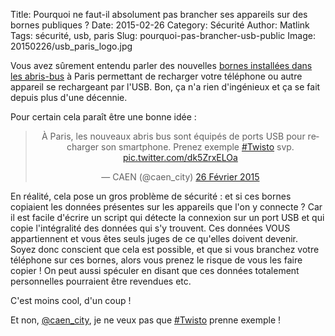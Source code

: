 Title: Pourquoi ne faut-il absolument pas brancher ses appareils sur des bornes publiques ?
Date: 2015-02-26
Category: Sécurité
Author: Matlink
Tags: sécurité, usb, paris
Slug: pourquoi-pas-brancher-usb-public
Image: 20150226/usb_paris_logo.jpg

Vous avez sûrement entendu parler des nouvelles [bornes installées dans les abris-bus](http://www.gizmodo.fr/2015/01/09/ports-usb-abribus-paris.html) à Paris permettant de recharger votre téléphone ou autre appareil se rechargeant par l'USB. Bon, ça n'a rien d'ingénieux et ça se fait depuis plus d'une décennie. 

Pour certain cela paraît être une bonne idée : 
<center>
<blockquote class="twitter-tweet" data-cards="hidden" lang="fr"><p>À Paris, les nouveaux abris bus sont équipés de ports USB pour recharger son smartphone. Prenez exemple <a href="https://twitter.com/hashtag/Twisto?src=hash">#Twisto</a> svp. <a href="http://t.co/dk5ZrxELOa">pic.twitter.com/dk5ZrxELOa</a></p>&mdash; CAEN  (@caen_city) <a href="https://twitter.com/caen_city/status/570859382508027904">26 Février 2015</a></blockquote>
<script async src="/theme/js/twitter_widgets.js" charset="utf-8"></script>
</center>

En réalité, cela pose un gros problème de sécurité : et si ces bornes copiaient les données présentes sur les appareils que l'on y connecte ? Car il est facile d'écrire un script qui détecte la connexion sur un port USB et qui copie l'intégralité des données qui s'y trouvent. Ces données VOUS appartiennent et vous êtes seuls juges de ce qu'elles doivent devenir. Soyez donc conscient que cela est possible, et que si vous branchez votre téléphone sur ces bornes, alors vous prenez le risque de vous les faire copier !
On peut aussi spéculer en disant que ces données totalement personnelles pourraient être revendues etc.

C'est moins cool, d'un coup !

Et non, [@caen_city](https://twitter.com/caen_city), je ne veux pas que <a href="https://twitter.com/hashtag/Twisto?src=hash">#Twisto</a> prenne exemple !